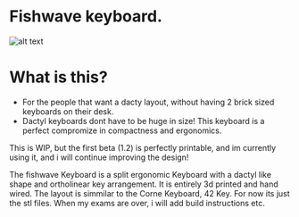 # Fishwave keyboard.
![alt text](https://github.com/gitsticks/fishwave-keyboard/blob/main/docs/keyboard.png?raw=true)

# What is this?
- For the people that want a dacty layout, without having 2 brick sized keyboards on their desk.
- Dactyl keyboards dont have to be huge in size! This keyboard is a perfect compromize in compactness and ergonomics.

This is WIP, but the first beta (1.2) is perfectly printable, and im currently using it, and i will continue improving the design!


The fishwave Keyboard is a split ergonomic Keyboard with a dactyl like shape and ortholinear key arrangement. It is entirely 3d printed and hand wired. The layout is simmilar to the Corne Keyboard, 42 Key. 
For now its just the stl files. When my exams are over, i will add build instructions etc.
